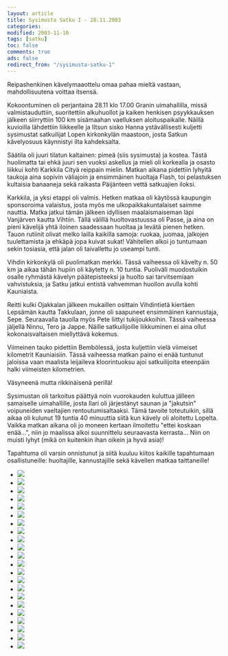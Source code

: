 ```yaml
--- 
layout: article 
title: Sysimusta Satku I - 28.11.2003 
categories: 
modified: 2003-11-10 
tags: [satku]
toc: false 
comments: true 
ads: false 
redirect_from: "/sysimusta-satku-1" 
--- 
```


Reipashenkinen kävelymaaottelu omaa pahaa mieltä vastaan,
mahdollisuutena voittaa itsensä.

Kokoontuminen oli perjantaina 28.11 klo 17.00 Granin uimahallilla, missä
valmistauduttiin, suoritettiin alkuhuollot ja kaiken henkisen
psyykkauksen jälkeen siirryttiin 100 km sisämaahan vaelluksen
aloituspaikalle. Näillä kuvioilla lähdettiin liikkeelle ja Iltsun sisko
Hanna ystävällisesti kuljetti sysimustat satkuilijat Lopen kirkonkylän
maastoon, josta Satkun kävelyosuus käynnistyi ilta kahdeksalta.

Säätila oli juuri tilatun kaltainen: pimeä (siis sysimusta) ja kostea.
Tästä huolimatta tai ehkä juuri sen vuoksi askellus ja mieli oli
korkealla ja osasto liikkui kohti Karkkila Cityä reippain mielin. Matkan
aikana pidettiin lyhyitä taukoja aina sopivin väliajoin ja ensimmäinen
huoltaja Flash, toi pelastuksen kultaisia banaaneja sekä raikasta
Päijänteen vettä satkuajien iloksi.

Karkkila, ja yksi etappi oli valmis. Hetken matkaa oli käytössä
kaupungin sponsoroima valaistus, josta myös me ulkopaikkakuntalaiset
saimme nauttia. Matka jatkui tämän jälkeen idyllisen maalaismaiseman
läpi Vanjärven kautta Vihtiin. Tällä välillä huoltovastuussa oli Passe,
ja aina on pieni kävelijä yhtä iloinen saadessaan huoltaa ja levätä
pienen hetken. Tauon rutiinit olivat melko lailla kaikilla samoja:
ruokaa, juomaa, jalkojen tuulettamista ja ehkäpä jopa kuivat sukat!
Vähitellen alkoi jo tuntumaan sekin tosiasia, että jalan oli taivallettu
jo useampi tunti.

Vihdin kirkonkylä oli puolimatkan merkki. Tässä vaiheessa oli kävelty n.
50 km ja aikaa tähän hupiin oli käytetty n. 10 tuntia. Puoliväli
muodostuikin osalle ryhmästä kävelyn päätepisteeksi ja huolto sai
tarvitsemiaan vahvistuksia, ja Satku jatkui entistä vahvemman huollon
avulla kohti Kauniaista.

Reitti kulki Ojakkalan jälkeen mukaillen osittain Vihdintietä kiertäen
Lepsämän kautta Takkulaan, jonne oli saapuneet ensimmäinen kannustaja,
Sepe. Seuraavalla tauolla myös Pete liittyi tukijoukkoihin. Tässä
vaiheessa jäljellä Ninnu, Tero ja Jappe. Näille satkuilijoille
liikkuminen ei aina ollut kokonaisvaltaisen miellyttävä kokemus.

Viimeinen tauko pidettiin Bembölessä, josta kuljettiin vielä viimeiset
kilometrit Kauniaisiin. Tässä vaiheessa matkan paino ei enää tuntunut
jaloissa vaan maalista leijaileva kloorintuoksu ajoi satkuilijoita
eteenpäin halki viimeisten kilometrien.

Väsyneenä mutta rikkinäisenä perillä!

Sysimustan oli tarkoitus päättyä noin vuorokauden kuluttua jälleen
samaiselle uimahallille, josta Ilari oli järjestänyt saunan ja
"jakutsin" voipuneiden vaeltajien rentoutumisaltaaksi. Tämä tavoite
toteutuikin, sillä aikaa oli kulunut 19 tuntia 40 minuuttia siitä kun
kävely oli aloitettu Lopelta. Vaikka matkan aikana oli jo moneen kertaan
ilmoitettu "ettei koskaan enää...", niin jo maalissa alkoi suunnittelu
seuraavasta kerrasta... Niin on muisti lyhyt (mikä on kuitenkin ihan
oikein ja hyvä asia)!

Tapahtuma oli varsin onnistunut ja siitä kuuluu kiitos kaikille
tapahtumaan osallistuneille: huoltajille, kannustajille sekä kävellen
matkaa taittaneille!

<div class="image-gallery">

-   [![](/Media/Default/ImageGalleries/sysimusta-satku-1/Thumbnails/Sysimusta%20Satku%20003.jpg)](/Media/Default/ImageGalleries/sysimusta-satku-1/Sysimusta%20Satku%20003.jpg)
-   [![](/Media/Default/ImageGalleries/sysimusta-satku-1/Thumbnails/Sysimusta%20Satku%20007.jpg)](/Media/Default/ImageGalleries/sysimusta-satku-1/Sysimusta%20Satku%20007.jpg)
-   [![](/Media/Default/ImageGalleries/sysimusta-satku-1/Thumbnails/Sysimusta%20Satku%20008.jpg)](/Media/Default/ImageGalleries/sysimusta-satku-1/Sysimusta%20Satku%20008.jpg)
-   [![](/Media/Default/ImageGalleries/sysimusta-satku-1/Thumbnails/Sysimusta%20Satku%20009.jpg)](/Media/Default/ImageGalleries/sysimusta-satku-1/Sysimusta%20Satku%20009.jpg)
-   [![](/Media/Default/ImageGalleries/sysimusta-satku-1/Thumbnails/Sysimusta%20Satku%20012.jpg)](/Media/Default/ImageGalleries/sysimusta-satku-1/Sysimusta%20Satku%20012.jpg)
-   [![](/Media/Default/ImageGalleries/sysimusta-satku-1/Thumbnails/Sysimusta%20Satku%20013.jpg)](/Media/Default/ImageGalleries/sysimusta-satku-1/Sysimusta%20Satku%20013.jpg)
-   [![](/Media/Default/ImageGalleries/sysimusta-satku-1/Thumbnails/Sysimusta%20Satku%20015.jpg)](/Media/Default/ImageGalleries/sysimusta-satku-1/Sysimusta%20Satku%20015.jpg)
-   [![](/Media/Default/ImageGalleries/sysimusta-satku-1/Thumbnails/Sysimusta%20Satku%20016.jpg)](/Media/Default/ImageGalleries/sysimusta-satku-1/Sysimusta%20Satku%20016.jpg)
-   [![](/Media/Default/ImageGalleries/sysimusta-satku-1/Thumbnails/Sysimusta%20Satku%20017.jpg)](/Media/Default/ImageGalleries/sysimusta-satku-1/Sysimusta%20Satku%20017.jpg)
-   [![](/Media/Default/ImageGalleries/sysimusta-satku-1/Thumbnails/Sysimusta%20Satku%20020.jpg)](/Media/Default/ImageGalleries/sysimusta-satku-1/Sysimusta%20Satku%20020.jpg)
-   [![](/Media/Default/ImageGalleries/sysimusta-satku-1/Thumbnails/Sysimusta%20Satku%20022.jpg)](/Media/Default/ImageGalleries/sysimusta-satku-1/Sysimusta%20Satku%20022.jpg)
-   [![](/Media/Default/ImageGalleries/sysimusta-satku-1/Thumbnails/Sysimusta%20Satku%20024.jpg)](/Media/Default/ImageGalleries/sysimusta-satku-1/Sysimusta%20Satku%20024.jpg)
-   [![](/Media/Default/ImageGalleries/sysimusta-satku-1/Thumbnails/Sysimusta%20Satku%20025.jpg)](/Media/Default/ImageGalleries/sysimusta-satku-1/Sysimusta%20Satku%20025.jpg)
-   [![](/Media/Default/ImageGalleries/sysimusta-satku-1/Thumbnails/Sysimusta%20Satku%20026.jpg)](/Media/Default/ImageGalleries/sysimusta-satku-1/Sysimusta%20Satku%20026.jpg)
-   [![](/Media/Default/ImageGalleries/sysimusta-satku-1/Thumbnails/Sysimusta%20Satku%20027.jpg)](/Media/Default/ImageGalleries/sysimusta-satku-1/Sysimusta%20Satku%20027.jpg)
-   [![](/Media/Default/ImageGalleries/sysimusta-satku-1/Thumbnails/Sysimusta%20Satku%20028.jpg)](/Media/Default/ImageGalleries/sysimusta-satku-1/Sysimusta%20Satku%20028.jpg)
-   [![](/Media/Default/ImageGalleries/sysimusta-satku-1/Thumbnails/Sysimusta%20Satku%20030.jpg)](/Media/Default/ImageGalleries/sysimusta-satku-1/Sysimusta%20Satku%20030.jpg)
-   [![](/Media/Default/ImageGalleries/sysimusta-satku-1/Thumbnails/Sysimusta%20Satku%20031.jpg)](/Media/Default/ImageGalleries/sysimusta-satku-1/Sysimusta%20Satku%20031.jpg)
-   [![](/Media/Default/ImageGalleries/sysimusta-satku-1/Thumbnails/Sysimusta%20Satku%20035.jpg)](/Media/Default/ImageGalleries/sysimusta-satku-1/Sysimusta%20Satku%20035.jpg)
-   [![](/Media/Default/ImageGalleries/sysimusta-satku-1/Thumbnails/Sysimusta%20Satku%20037.jpg)](/Media/Default/ImageGalleries/sysimusta-satku-1/Sysimusta%20Satku%20037.jpg)
-   [![](/Media/Default/ImageGalleries/sysimusta-satku-1/Thumbnails/Sysimusta%20Satku%20047.jpg)](/Media/Default/ImageGalleries/sysimusta-satku-1/Sysimusta%20Satku%20047.jpg)
-   [![](/Media/Default/ImageGalleries/sysimusta-satku-1/Thumbnails/Sysimusta%20Satku%20054.jpg)](/Media/Default/ImageGalleries/sysimusta-satku-1/Sysimusta%20Satku%20054.jpg)

</div>
